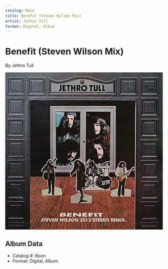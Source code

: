 ```yaml
---
catalog: Roon
title: Benefit (Steven Wilson Mix)
artist: Jethro Tull
format: Digital, Album
---
```


# Benefit (Steven Wilson Mix)

By Jethro Tull

![](../../assets/albumcovers/Jethro_Tull-Benefit_Steven_Wilson_Mix.png)

## Album Data

- Catalog #: Roon
- Format: Digital, Album

